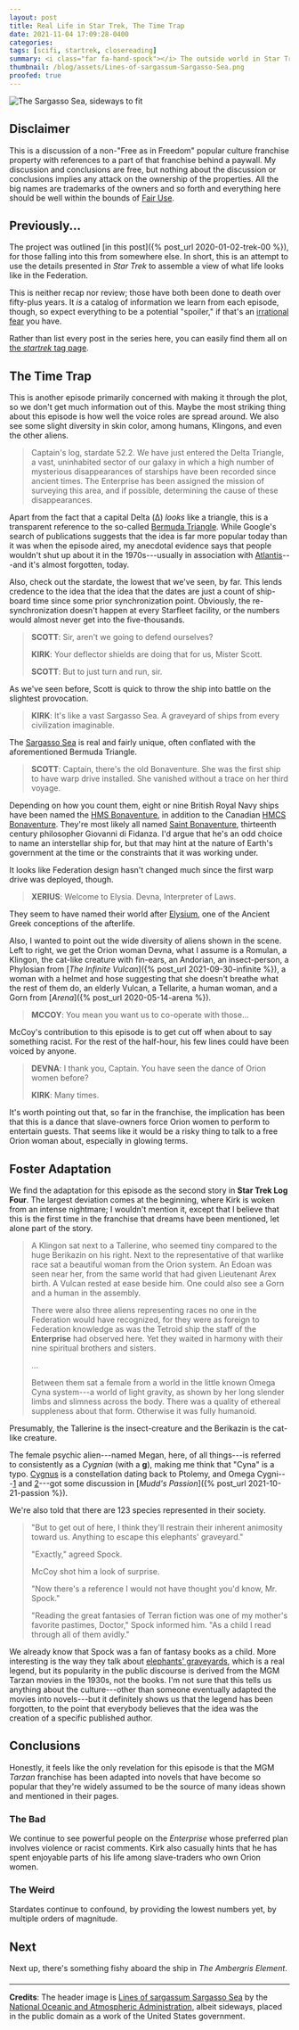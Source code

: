 ```yaml
---
layout: post
title: Real Life in Star Trek, The Time Trap
date: 2021-11-04 17:09:28-0400
categories:
tags: [scifi, startrek, closereading]
summary: <i class="far fa-hand-spock"></i> The outside world in Star Trek
thumbnail: /blog/assets/Lines-of-sargassum-Sargasso-Sea.png
proofed: true
---
```


![The Sargasso Sea, sideways to fit](/blog/assets/Lines-of-sargassum-Sargasso-Sea.png "I'm honestly not sure if I would have preferred the episode with lines of space-algae stretching out")

## Disclaimer

This is a discussion of a non-"Free as in Freedom" popular culture franchise property with references to a part of that franchise behind a paywall.  My discussion and conclusions are free, but nothing about the discussion or conclusions implies any attack on the ownership of the properties.  All the big names are trademarks of the owners and so forth and everything here should be well within the bounds of [Fair Use](https://en.wikipedia.org/wiki/Fair_use).

## Previously...

The project was outlined [in this post]({% post_url 2020-01-02-trek-00 %}), for those falling into this from somewhere else.  In short, this is an attempt to use the details presented in *Star Trek* to assemble a view of what life looks like in the Federation.

This is neither recap nor review; those have both been done to death over fifty-plus years.  It *is* a catalog of information we learn from each episode, though, so expect everything to be a potential "spoiler," if that's an [irrational fear](https://www.theguardian.com/books/booksblog/2011/aug/17/spoilers-enhance-enjoyment-psychologists) you have.

Rather than list every post in the series here, you can easily find them all on [the *startrek* tag page](/blog/tag/startrek/).

## The Time Trap

This is another episode primarily concerned with making it through the plot, so we don't get much information out of this.  Maybe the most striking thing about this episode is how well the voice roles are spread around.  We also see some slight diversity in skin color, among humans, Klingons, and even the other aliens.

 > Captain's log, stardate 52.2. We have just entered the Delta Triangle, a vast, uninhabited sector of our galaxy in which a high number of mysterious disappearances of starships have been recorded since ancient times. The Enterprise has been assigned the mission of surveying this area, and if possible, determining the cause of these disappearances.

Apart from the fact that a capital Delta (Δ) *looks* like a triangle, this is a transparent reference to the so-called [Bermuda Triangle](https://en.wikipedia.org/wiki/Bermuda_Triangle).  While Google's search of publications suggests that the idea is far more popular today than it was when the episode aired, my anecdotal evidence says that people wouldn't shut up about it in the 1970s---usually in association with [Atlantis](https://en.wikipedia.org/wiki/Atlantis)---and it's almost forgotten, today.

Also, check out the stardate, the lowest that we've seen, by far.  This lends credence to the idea that the idea that the dates are just a count of ship-board time since some prior synchronization point.  Obviously, the re-synchronization doesn't happen at every Starfleet facility, or the numbers would almost never get into the five-thousands.

 > **SCOTT**: Sir, aren't we going to defend ourselves?
 >
 > **KIRK**: Your deflector shields are doing that for us, Mister Scott.
 >
 > **SCOTT**: But to just turn and run, sir.

As we've seen before, Scott is quick to throw the ship into battle on the slightest provocation.

 > **KIRK**: It's like a vast Sargasso Sea. A graveyard of ships from every civilization imaginable.

The [Sargasso Sea](https://en.wikipedia.org/wiki/Sargasso_Sea) is real and fairly unique, often conflated with the aforementioned Bermuda Triangle.

 > **SCOTT**: Captain, there's the old Bonaventure. She was the first ship to have warp drive installed. She vanished without a trace on her third voyage.

Depending on how you count them, eight or nine British Royal Navy ships have been named the [HMS Bonaventure](https://en.wikipedia.org/wiki/HMS_Bonaventure), in addition to the Canadian [HMCS Bonaventure](https://en.wikipedia.org/wiki/HMCS_Bonaventure).  They're most likely all named [Saint Bonaventure](https://en.wikipedia.org/wiki/Bonaventure), thirteenth century philosopher Giovanni di Fidanza.  I'd argue that he's an odd choice to name an interstellar ship for, but that may hint at the nature of Earth's government at the time or the constraints that it was working under.

It looks like Federation design hasn't changed much since the first warp drive was deployed, though.

 > **XERIUS**: Welcome to Elysia. Devna, Interpreter of Laws.

They seem to have named their world after [Elysium](https://en.wikipedia.org/wiki/Elysium), one of the Ancient Greek conceptions of the afterlife.

Also, I wanted to point out the wide diversity of aliens shown in the scene.  Left to right, we get the Orion woman Devna, what I assume is a Romulan, a Klingon, the cat-like creature with fin-ears, an Andorian, an insect-person, a Phylosian from [*The Infinite Vulcan*]({% post_url 2021-09-30-infinite %}), a woman with a helmet and hose suggesting that she doesn't breathe what the rest of them do, an elderly Vulcan, a Tellarite, a human woman, and a Gorn from [*Arena*]({% post_url 2020-05-14-arena %}).

 > **MCCOY**: You mean you want us to co-operate with those...

McCoy's contribution to this episode is to get cut off when about to say something racist.  For the rest of the half-hour, his few lines could have been voiced by anyone.

 > **DEVNA**: I thank you, Captain. You have seen the dance of Orion women before?
 >
 > **KIRK**: Many times.

It's worth pointing out that, so far in the franchise, the implication has been that this is a dance that slave-owners force Orion women to perform to entertain guests.  That seems like it would be a risky thing to talk to a free Orion woman about, especially in glowing terms.

## Foster Adaptation

We find the adaptation for this episode as the second story in **Star Trek Log Four**.  The largest deviation comes at the beginning, where Kirk is woken from an intense nightmare; I wouldn't mention it, except that I believe that this is the first time in the franchise that dreams have been mentioned, let alone part of the story.

 > A Klingon sat next to a Tallerine, who seemed tiny compared to the huge Berikazin on his right.  Next to the representative of that warlike race sat a beautiful woman from the Orion system.  An Edoan was seen near her, from the same world that had given Lieutenant Arex birth.  A Vulcan rested at ease beside him.  One could also see a Gorn and a human in the assembly.
 >
 > There were also three aliens representing races no one in the Federation would have recognized, for they were as foreign to Federation knowledge as was the Tetroid ship the staff of the **Enterprise** had observed here.  Yet they waited in harmony with their nine spiritual brothers and sisters.
 >
 > ...
 >
 > Between them sat a female from a world in the little known Omega Cyna system---a world of light gravity, as shown by her long slender limbs and slimness across the body.  There was a quality of ethereal suppleness about that form.  Otherwise it was fully humanoid.

Presumably, the Tallerine is the insect-creature and the Berikazin is the cat-like creature.

The female psychic alien---named Megan, here, of all things---is referred to consistently as a *Cygnian* (with a **g**), making me think that "Cyna" is a typo.  [Cygnus](https://en.wikipedia.org/wiki/Cygnus_%28constellation%29) is a constellation dating back to Ptolemy, and Omega Cygni---[1](https://en.wikipedia.org/wiki/Omega1_Cygni) and [2](https://en.wikipedia.org/wiki/Omega2_Cygni)---got some discussion in [*Mudd's Passion*]({% post_url 2021-10-21-passion %}).

We're also told that there are 123 species represented in their society.

 > "But to get out of here, I think they'll restrain their inherent animosity toward us.  Anything to escape this elephants' graveyard."
 >
 > "Exactly," agreed Spock.
 >
 > McCoy shot him a look of surprise.
 >
 > "Now there's a reference I would not have thought you'd know, Mr. Spock."
 >
 > "Reading the great fantasies of Terran fiction was one of my mother's favorite pastimes, Doctor," Spock informed him.  "As a child I read through all of them avidly."

We already know that Spock was a fan of fantasy books as a child.  More interesting is the way they talk about [elephants' graveyards](https://en.wikipedia.org/wiki/Elephants%27_graveyard), which is a real legend, but its popularity in the public discourse is derived from the MGM Tarzan movies in the 1930s, not the books.  I'm not sure that this tells us anything about the culture---other than someone eventually adapted the movies into novels---but it definitely shows us that the legend has been forgotten, to the point that everybody believes that the idea was the creation of a specific published author.

## Conclusions

Honestly, it feels like the only revelation for this episode is that the MGM *Tarzan* franchise has been adapted into novels that have become so popular that they're widely assumed to be the source of many ideas shown and mentioned in their pages.

### The Bad

We continue to see powerful people on the *Enterprise* whose preferred plan involves violence or racist comments.  Kirk also casually hints that he has spent enjoyable parts of his life among slave-traders who own Orion women.

### The Weird

Stardates continue to confound, by providing the lowest numbers yet, by multiple orders of magnitude.

## Next

Next up, there's something fishy aboard the ship in *The Ambergris Element*.

#### <i class="far fa-hand-spock"></i>

* * *

**Credits**: The header image is [Lines of sargassum Sargasso Sea](https://oceanexplorer.noaa.gov/explorations/02sab/logs/aug09/media/lines.html) by the [National Oceanic and Atmospheric Administration](https://www.noaa.gov/), albeit sideways, placed in the public domain as a work of the United States government.
